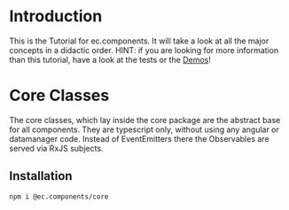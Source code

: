 # Introduction

This is the Tutorial for ec.components.
It will take a look at all the major concepts in a didactic order.
HINT: if you are looking for more information than this tutorial, have a look at the tests or the
[Demos](https://components.entrecode.de/)!

# Core Classes

The core classes, which lay inside the core package are the abstract base for all components.
They are typescript only, without using any angular or datamanager code.
Instead of EventEmitters there the Observables are served via RxJS subjects.

## Installation

```sh
npm i @ec.components/core
``` 